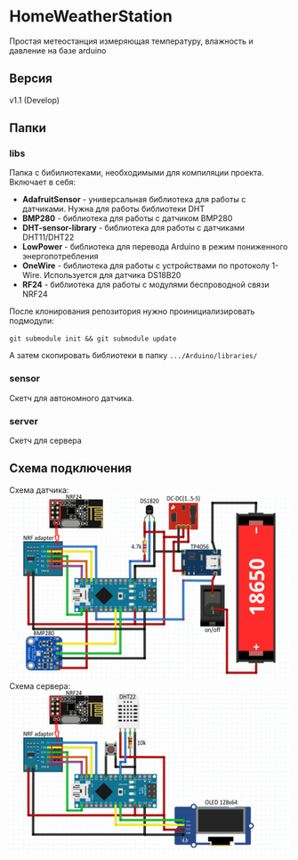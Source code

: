 # HomeWeatherStation

Простая метеостанция измеряющая температуру, влажность и давление на базе arduino


## Версия

v1.1 (Develop)


## Папки

### libs

Папка с бибилиотеками, необходимыми для компиляции проекта. Включает в себя:
* **AdafruitSensor** - универсальная библиотека для работы с датчиками. Нужна для работы библиотеки DHT
* **BMP280** - библиотека для работы с датчиком BMP280
* **DHT-sensor-library** - библиотека для работы с датчиками DHT11/DHT22
* **LowPower** - библиотека для перевода Arduino в режим пониженного энергопотребления
* **OneWire** - библиотека для работы с устройствами по протоколу 1-Wire. Используется для датчика DS18B20
* **RF24** - библиотека для работы с модулями беспроводной связи NRF24

После клонирования репозитория нужно проинициализировать подмодули:

`git submodule init && git submodule update`

А затем скопировать библиотеки в папку `.../Arduino/libraries/`

### sensor

Скетч для автономного датчика.

### server

Скетч для сервера


## Схема подключения

Схема датчика:
![sensor](https://github.com/EvgenSen/HomeWeatherStation/blob/master/sensor.png)
Схема сервера:
![server](https://github.com/EvgenSen/HomeWeatherStation/blob/master/server.png)
